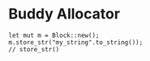 # Buddy Allocator

```
let mut m = Block::new();
m.store_str("my_string".to_string());
// store_str()
```